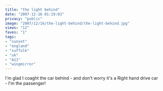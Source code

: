 ```yaml
---
title: "the light behind"
date: "2007-12-16 01:19:03"
privacy: "public"
image: "2007/12/16/the-light-behind/the-light-behind.jpg"
views: "12"
faves: "1"
tags:
- "sunset"
- "england"
- "suffolk"
- "uk"
- "A11"
- "wingmirror"
---
```

I'm glad I coaght the car behind - and don't worry it's a Right hand drive car - I'm the passenger!
